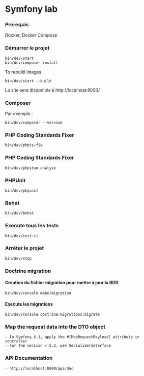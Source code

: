 # Symfony lab

### Prérequis
Docker, Docker Compose

### Démarrer le projet
```shell
bin/dev/start
bin/dev/composer install
```

To rebuild images
```shell
bin/dev/start --build
```
Le site sera disponible à http://localhost:8000/

### Composer
Par exemple :
```shell
bin/dev/composer --version
```
### PHP Coding Standards Fixer
```shell
bin/dev/phpcs-fix
```
### PHP Coding Standards Fixer
```shell
bin/dev/phpstan analyse
```
### PHPUnit
```shell
bin/dev/phpunit
```
### Behat
```shell
bin/dev/behat
```
### Execute tous les tests
```shell
bin/dev/test-ci
```
### Arrêter le projet
```shell
bin/dev/stop
```

### Doctrine migration 
#### Creation du fichier migration pour mettre à jour la BDD
```shell
bin/dev/console make:migration
```
#### Execute les migrations
```shell
bin/dev/console doctrine:migrations:migrate
```

### Map the request data into the DTO object
    - In Symfony 6.3, apply the #[MapRequestPayload] attribute in controller
    - For the version < 6.3, use SerializerInterface

### API Documentation
    - http://localhost:8000/api/doc

